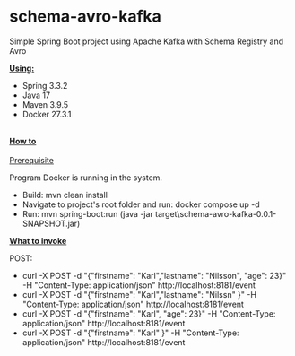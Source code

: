 # schema-avro-kafka
Simple Spring Boot project using Apache Kafka with Schema Registry and Avro

<strong><u>Using:</u></strong>

- Spring  3.3.2
- Java 17
- Maven 3.9.5
- Docker 27.3.1
<br></br> 

<strong><u>How to</u></strong>
<br></br> 
<u>Prerequisite</u>

Program Docker is running in the system. 

- Build: mvn clean install 
- Navigate to project's root folder and run: docker compose up -d 
- Run: mvn spring-boot:run    (java -jar target\schema-avro-kafka-0.0.1-SNAPSHOT.jar)



<strong><u>What to invoke</u></strong>


POST: 
- curl -X POST -d "{\"firstname\": \"Karl\",\"lastname\": \"Nilsson\", \"age\": 23}" -H "Content-Type: application/json" http://localhost:8181/event
- curl -X POST -d "{\"firstname\": \"Karl\",\"lastname\": \"Nilssn\" }" -H "Content-Type: application/json" http://localhost:8181/event
- curl -X POST -d "{\"firstname\": \"Karl\", \"age\": 23}" -H "Content-Type: application/json" http://localhost:8181/event
- curl -X POST -d "{\"firstname\": \"Karl\" }" -H "Content-Type: application/json" http://localhost:8181/event

<br></br> 

